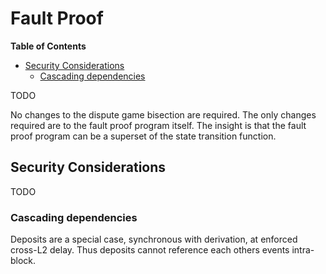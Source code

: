 # Fault Proof

<!-- START doctoc generated TOC please keep comment here to allow auto update -->
<!-- DON'T EDIT THIS SECTION, INSTEAD RE-RUN doctoc TO UPDATE -->
**Table of Contents**

- [Security Considerations](#security-considerations)
  - [Cascading dependencies](#cascading-dependencies)

<!-- END doctoc generated TOC please keep comment here to allow auto update -->

TODO

No changes to the dispute game bisection are required. The only changes required are to the fault proof program itself.
The insight is that the fault proof program can be a superset of the state transition function.

## Security Considerations

TODO

### Cascading dependencies

Deposits are a special case, synchronous with derivation, at enforced cross-L2 delay.
Thus deposits cannot reference each others events intra-block.
